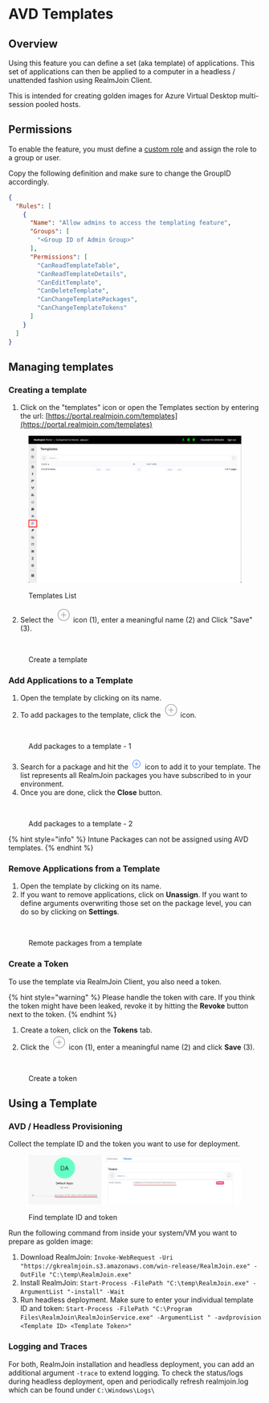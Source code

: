 # AVD Templates

## Overview

Using this feature you can define a set (aka template) of applications. This set of applications can then be applied to a computer in a headless / unattended fashion using RealmJoin Client.

This is intended for creating golden images for Azure Virtual Desktop multi-session pooled hosts.

## Permissions

To enable the feature, you must define a [custom role](../realmjoin-settings/custom-roles/) and assign the role to a group or user.

Copy the following definition and make sure to change the GroupID accordingly.

```json
{
  "Rules": [
    {
      "Name": "Allow admins to access the templating feature",
      "Groups": [
        "<Group ID of Admin Group>"
      ],
      "Permissions": [
        "CanReadTemplateTable",
        "CanReadTemplateDetails",
        "CanEditTemplate",
        "CanDeleteTemplate",
        "CanChangeTemplatePackages",
        "CanChangeTemplateTokens"
      ]
    }
  ]
}
```

## Managing templates

### Creating a template

1. Click on the "templates" icon or open the Templates section by entering the url: [https://portal.realmjoin.com/templates](https://portal.realmjoin.com/templates)

<figure><img src="../.gitbook/assets/image (148).png" alt=""><figcaption><p>Templates List</p></figcaption></figure>

2. Select the <img src="../.gitbook/assets/image (140).png" alt="" data-size="line"> icon (1), enter a meaningful name (2) and Click "Save" (3).&#x20;

<figure><img src="../.gitbook/assets/image-1.png" alt=""><figcaption><p>Create a template</p></figcaption></figure>

### Add Applications to a Template

1. Open the template by clicking on its name.
2. To add packages to the template, click the <img src="../.gitbook/assets/image (138).png" alt="" data-size="line"> icon.&#x20;

<figure><img src="../.gitbook/assets/image-2.png" alt=""><figcaption><p>Add packages to a template - 1</p></figcaption></figure>

3. Search for a package and hit the ![](<../.gitbook/assets/image (179).png>) icon to add it to your template. The list represents all RealmJoin packages you have subscribed to in your environment.
4. Once you are done, click the **Close** button.

<figure><img src="../.gitbook/assets/image-3.png" alt=""><figcaption><p>Add packages to a template - 2</p></figcaption></figure>

{% hint style="info" %}
Intune Packages can not be assigned using AVD templates.
{% endhint %}

### Remove Applications from a Template

1. Open the template by clicking on its name.
2. If you want to remove applications, click on **Unassign**. If you want to define arguments overwriting those set on the package level, you can do so by clicking on **Settings**.&#x20;

<figure><img src="../.gitbook/assets/image-4.png" alt=""><figcaption><p>Remote packages from a template</p></figcaption></figure>

### Create a Token

To use the template via RealmJoin Client, you also need a token.&#x20;

{% hint style="warning" %}
Please handle the token with care. If you think the token might have been leaked, revoke it by hitting the **Revoke** button next to the token.&#x20;
{% endhint %}

1. Create a token, click on the **Tokens** tab.
2. Click the <img src="../.gitbook/assets/image (140).png" alt="" data-size="line"> icon (1), enter a meaningful name (2) and click **Save** (3).&#x20;

<figure><img src="../.gitbook/assets/image-6.png" alt=""><figcaption><p>Create a token</p></figcaption></figure>

## Using a Template&#x20;

### AVD / Headless Provisioning

Collect the template ID and the token you want to use for deployment.

<figure><img src="../.gitbook/assets/image (169).png" alt=""><figcaption><p>Find template ID and token</p></figcaption></figure>

Run the following command from inside your system/VM you want to prepare as golden image:

1. Download RealmJoin: `Invoke-WebRequest -Uri "https://gkrealmjoin.s3.amazonaws.com/win-release/RealmJoin.exe" -OutFile "C:\temp\RealmJoin.exe"`
2. Install RealmJoin: `Start-Process -FilePath "C:\temp\RealmJoin.exe" -ArgumentList "-install" -Wait`
3. Run headless deployment. Make sure to enter your individual template ID and token: `Start-Process -FilePath "C:\Program Files\RealmJoin\RealmJoinService.exe" -ArgumentList " -avdprovision <Template ID> <Template Token>"`

### Logging and Traces

For both, RealmJoin installation and headless deployment, you can add an additional argument `-trace` to extend logging. To check the status/logs during headless deployment, open and periodically refresh realmjoin.log which can be found under `C:\Windows\Logs\`
